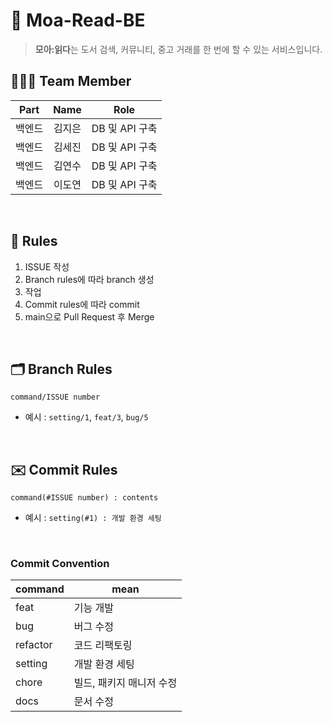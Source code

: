 # 📖 Moa-Read-BE
> **모아:읽다**는 도서 검색, 커뮤니티, 중고 거래를 한 번에 할 수 있는 서비스입니다.

## 👩🏻‍💻 Team Member
|Part|Name|Role|
|:------:|:---:|:------:|
|백엔드|김지은|DB 및 API 구축|
|백엔드|김세진|DB 및 API 구축|
|백엔드|김연수|DB 및 API 구축|
|백엔드|이도연|DB 및 API 구축|

<br>

## 🔖 Rules
1. ISSUE 작성
2. Branch rules에 따라 branch 생성
3. 작업
4. Commit rules에 따라 commit
5. main으로 Pull Request 후 Merge

<br>

## 🗂️ Branch Rules
```
command/ISSUE number
```
- 예시 : `setting/1`, `feat/3`, `bug/5`

<br>

## ✉️ Commit Rules
```
command(#ISSUE number) : contents
```
- 예시 : `setting(#1) : 개발 환경 세팅`

<br>

### Commit Convention

| command  | mean           |
|----------|----------------|
| feat     | 기능 개발          |
| bug      | 버그 수정          |
| refactor | 코드 리팩토링        |
| setting  | 개발 환경 세팅       |
| chore    | 빌드, 패키지 매니저 수정 |
| docs     | 문서 수정          |
